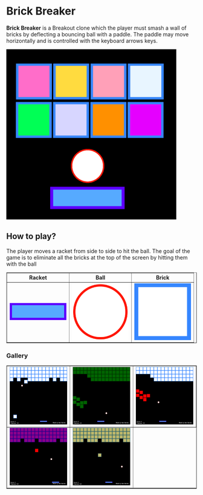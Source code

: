 # Brick Breaker

**Brick Breaker** is a Breakout clone which the player must smash a wall of bricks by deflecting a bouncing ball with a paddle. The paddle may move horizontally and is controlled with the keyboard arrows keys.

   <img src="./images/cover/cover.png" width="450" />

## How to play?

The player moves a racket from side to side to hit the ball. The goal of the game is to eliminate all the bricks at the top of the screen by hitting them with the ball

<table border="1" cellspacing="0">
 <tr>
  <th>Racket</th>
  <th>Ball</th>
  <th>Brick</th>
 </tr>
 <tr>
  <td>
   <img src="./images/player/racket.png" width="150" />
  </td>
  <td>
   <img src="./images/objects/ball.png" width="150" />
  </td>
  <td>
   <img src="./images/objects/block.png" width="150" />
  </td>
 </tr>
</table>

### Gallery

<table border="1" cellspacing="0">
 <tr>
  <td>
   <img src="./images/gameplay/gameplay_1.png" width="350" />
  </td>
   <td>
   <img src="./images/gameplay/gameplay_2.png" width="350" />
  </td>
  <td>
   <img src="./images/gameplay/gameplay_3.png" width="350" />
  </td>
 </tr>
 <tr>
  <td>
   <img src="./images/gameplay/gameplay_4.png" width="350" />
  </td>
   <td>
   <img src="./images/gameplay/gameplay_5.png" width="350" />
  </td>
 </tr>
</table>
